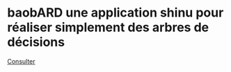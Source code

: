 # baobARD une application shinu pour réaliser simplement des arbres de décisions

[Consulter](https://analytics.huma-num.fr/Gregoire.LeCampion/Arbre_de_decision/)
